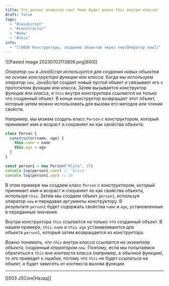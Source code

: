 ```yaml
---
title: Что делает оператор new? Чему будет равен this внутри класса?
draft: false
tags:
  - "#JavaScript"
  - "#constructor"
  - "#new"
  - "#this"
info:
  - "[[0056 Конструкторы, создание объектов через new|Оператор new]]"
---
```

![[Pasted image 20230703113809.png|600]]

_Оператор `new` в JavaScript используется для создания новых объектов на основе конструктора функции или класса._ Когда мы используем оператор `new`, JavaScript создает новый пустой объект и связывает его с прототипом функции или класса. Затем вызывается конструктор функции или класса, и `this` внутри конструктора ссылается на только что созданный объект. В конце конструктор возвращает этот объект, который затем можно использовать для вызова его методов или чтения свойств.

Например, мы можем создать класс `Person` с конструктором, который принимает имя и возраст и сохраняет их как свойства объекта:

```javascript
class Person {
  constructor(name, age) {
    this.name = name
    this.age = age
  }
}

const person1 = new Person("Alice", 25)
console.log(person1.name) // 'Alice'
console.log(person1.age) // 25
```

В этом примере мы создаем класс `Person` с конструктором, который принимает имя и возраст и сохраняет их как свойства объекта, используя `this`. Затем мы создаем объект `person1`, используя оператор `new` и передавая аргументы конструктору. В результате `person1` будет содержать свойства `name` и `age`, установленные в переданные значения.

Внутри конструктора `this` ссылается на только что созданный объект. В нашем примере, `this.name` и `this.age` устанавливаются для объекта `person1`, который затем возвращается из конструктора.

_Важно понимать, что `this` внутри класса ссылается на экземпляр объекта, созданный оператором `new`._ Поэтому, если мы попытаемся обратиться к `this` вне контекста класса (например, в обычной функции), то это приведет к ошибке, потому что `this` не будет ссылаться на объект, а будет зависеть от контекста вызова функции.

---

[[003 JSCore|Назад]]